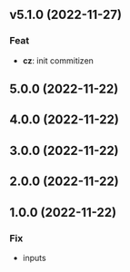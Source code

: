 ## v5.1.0 (2022-11-27)

### Feat

- **cz**: init commitizen

## 5.0.0 (2022-11-22)

## 4.0.0 (2022-11-22)

## 3.0.0 (2022-11-22)

## 2.0.0 (2022-11-22)

## 1.0.0 (2022-11-22)

### Fix

- inputs
